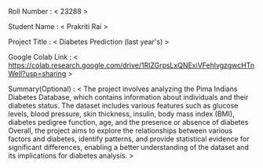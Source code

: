Roll Number       :   < 23288 >

Student Name      :   < Prakriti Rai >

Project Title     :   < Diabetes Prediction (last year's) >

Google Colab Link :   < https://colab.research.google.com/drive/1RlZGrpsLxQNExiVFehlvgzgwcHTnWell?usp=sharing >

Summary(Optional) :   < The project involves analyzing the Pima Indians Diabetes Database, which contains information about individuals and their diabetes status. The dataset includes various features such as glucose levels, blood pressure, skin thickness, insulin, body mass index (BMI), diabetes pedigree function, age, and the presence or absence of diabetes 
Overall, the project aims to explore the relationships between various factors and diabetes, identify patterns, and provide statistical evidence for significant differences, enabling a better understanding of the dataset and its implications for diabetes analysis. >
